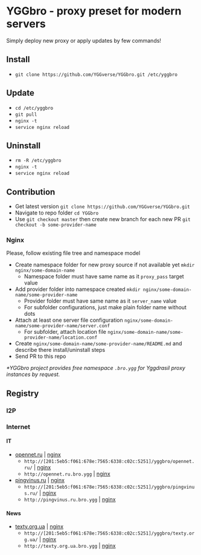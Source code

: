 # YGGbro - proxy preset for modern servers

Simply deploy new proxy or apply updates by few commands!

## Install

* `git clone https://github.com/YGGverse/YGGbro.git /etc/yggbro`

## Update

* `cd /etc/yggbro`
* `git pull`
* `nginx -t`
* `service nginx reload`

## Uninstall

* `rm -R /etc/yggbro`
* `nginx -t`
* `service nginx reload`

## Contribution

* Get latest version `git clone https://github.com/YGGverse/YGGbro.git`
* Navigate to repo folder `cd YGGbro`
* Use `git checkout master` then create new branch for each new PR `git checkout -b some-provider-name`

### Nginx

Please, follow existing file tree and namespace model

* Create namespace folder for new proxy source if not available yet `mkdir nginx/some-domain-name`
  + Namespace folder must have same name as it `proxy_pass` target value
* Add provider folder into namespace created `mkdir nginx/some-domain-name/some-provider-name`
  + Provider folder must have same name as it `server_name` value
  + For subfolder configurations, just make plain folder name without dots
* Attach at least one server file configuration `nginx/some-domain-name/some-provider-name/server.conf`
  + For subfolder, attach location file `nginx/some-domain-name/some-provider-name/location.conf`
* Create `nginx/some-domain-name/some-provider-name/README.md` and describe there install/uninstall steps
* Send PR to this repo

_*YGGbro project provides free namespace `.bro.ygg` for Yggdrasil proxy instances by request._

## Registry

### I2P

### Internet

#### IT

* [opennet.ru](https://opennet.ru/) | [nginx](https://github.com/YGGverse/YGGbro/tree/main/nginx/opennet.ru)
  + `http://[201:5eb5:f061:678e:7565:6338:c02c:5251]/yggbro/opennet.ru/` | [nginx](https://github.com/YGGverse/YGGbro/tree/main/nginx/opennet.ru/yggbro/opennet.ru)
  + `http://opennet.ru.bro.ygg` | [nginx](https://github.com/YGGverse/YGGbro/tree/main/nginx/opennet.ru/opennet.ru.bro.ygg)
* [pingvinus.ru](https://pingvinus.ru/) | [nginx](https://github.com/YGGverse/YGGbro/tree/main/nginx/pingvinus.ru)
  + `http://[201:5eb5:f061:678e:7565:6338:c02c:5251]/yggbro/pingvinus.ru/` | [nginx](https://github.com/YGGverse/YGGbro/tree/main/nginx/pingvinus.ru/yggbro/pingvinus.ru)
  + `http://pingvinus.ru.bro.ygg` | [nginx](https://github.com/YGGverse/YGGbro/tree/main/nginx/pingvinus.ru/pingvinus.ru.bro.ygg)

#### News

* [texty.org.ua](https://texty.org.ua/) | [nginx](https://github.com/YGGverse/YGGbro/tree/main/nginx/texty.org.ua)
  + `http://[201:5eb5:f061:678e:7565:6338:c02c:5251]/yggbro/texty.org.ua/` | [nginx](https://github.com/YGGverse/YGGbro/tree/main/nginx/texty.org.ua/yggbro/texty.org.ua)
  + `http://texty.org.ua.bro.ygg` | [nginx](https://github.com/YGGverse/YGGbro/tree/main/nginx/texty.org.ua/texty.org.ua.bro.ygg)